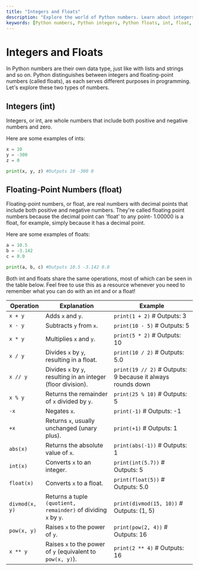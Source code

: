 ```yaml
---
title: "Integers and Floats"
description: "Explore the world of Python numbers. Learn about integers (int) and floating-point numbers (float), their differences, and the various operations you can perform on them."
keywords: [Python numbers, Python integers, Python floats, int, float, Python arithmetic operations, Python math, Python data types, Python programming basics]
---
```


# Integers and Floats

In Python numbers are their own data type, just like with lists and strings and so on. Python distinguishes between integers and floating-point numbers (called floats), as each serves different purposes in programming. Let's explore these two types of numbers.

## Integers (int)
Integers, or int, are whole numbers that include both positive and negative numbers and zero.

Here are some examples of ints:
```python
x = 10
y = -300
z = 0

print(x, y, z) #Outputs 10 -300 0
```

## Floating-Point Numbers (float)

Floating-point numbers, or float, are real numbers with decimal points that include both positive and negative numbers. They're called floating point numbers because the decimal point can 'float' to any point- 1.00000 is a float, for example, simply because it has a decimal point.

Here are some examples of floats:

```python
a = 10.5
b = -3.142
c = 0.0

print(a, b, c) #Outputs 10.5 -3.142 0.0
```

Both int and floats share the same operations, most of which can be seen in the table below. Feel free to use this as a resource whenever you need to remember what you can do with an int and or a float!

| Operation | Explanation | Example |
|-----------|-------------|---------|
| `x + y` | Adds `x` and `y`. | `print(1 + 2)`  # Outputs: 3 |
| `x - y` | Subtracts `y` from `x`. | `print(10 - 5)`  # Outputs: 5 |
| `x * y` | Multiplies `x` and `y`. | `print(5 * 2)`  # Outputs: 10 |
| `x / y` | Divides `x` by `y`, resulting in a float. | `print(10 / 2)`  # Outputs: 5.0 |
| `x // y` | Divides `x` by `y`, resulting in an integer (floor division). | `print(19 // 2)`  # Outputs: 9 because it always rounds down |
| `x % y` | Returns the remainder of `x` divided by `y`. | `print(25 % 10)`  # Outputs: 5 |
| `-x` | Negates `x`. | `print(-1)`  # Outputs: -1 |
| `+x` | Returns `x`, usually unchanged (unary plus). | `print(+1)`  # Outputs: 1 |
| `abs(x)` | Returns the absolute value of `x`. | `print(abs(-1))`  # Outputs: 1 |
| `int(x)` | Converts `x` to an integer. | `print(int(5.7))`  # Outputs: 5 |
| `float(x)` | Converts `x` to a float. | `print(float(5))`  # Outputs: 5.0 |
| `divmod(x, y)` | Returns a tuple `(quotient, remainder)` of dividing `x` by `y`. | `print(divmod(15, 10))`  # Outputs: (1, 5) |
| `pow(x, y)` | Raises `x` to the power of `y`. | `print(pow(2, 4))`  # Outputs: 16 |
| `x ** y` | Raises `x` to the power of `y` (equivalent to `pow(x, y)`). | `print(2 ** 4)`  # Outputs: 16 |